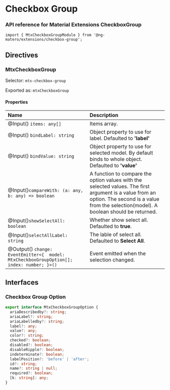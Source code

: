 # Checkbox Group

### API reference for Material Extensions CheckboxGroup

`import { MtxCheckboxGroupModule } from '@ng-matero/extensions/checkbox-group';`

## Directives

### MtxCheckboxGroup

Selector: `mtx-checkbox-group`

Exported as: `mtxCheckboxGroup`

#### **Properties**

| **Name** | Description |
| :--- | :--- |
| @Input\(\) `items: any[]` | Items array. |
| @Input\(\) `bindLabel: string` | Object property to use for label. Defaulted to **'label'** |
| @Input\(\) `bindValue: string` | Object property to use for selected model. By default binds to whole object. Defaulted to **'value'** |
| @Input\(\)`compareWith: (a: any, b: any) => boolean` | A function to compare the option values with the selected values. The first argument is a value from an option. The second is a value from the selection\(model\). A boolean should be returned. |
| @Input\(\)`showSelectAll: boolean` | Whether show select all. Defaulted to **true**. |
| @Input\(\)`selectAllLabel: string` | The lable of select all. Defaulted to **Select All**. |
| @Output\(\) `change: EventEmitter<{  model: MtxCheckboxGroupOption[];  index: number; }>()` | Event emitted when the selection changed. |

## Interfaces

### Checkbox Group Option

```typescript
export interface MtxCheckboxGroupOption {
  ariaDescribedby?: string;
  ariaLabel?: string;
  ariaLabelledby?: string;
  label?: any;
  value?: any;
  color?: string;
  checked?: boolean;
  disabled?: boolean;
  disableRipple?: boolean;
  indeterminate?: boolean;
  labelPosition?: 'before' | 'after';
  id?: string;
  name?: string | null;
  required?: boolean;
  [k: string]: any;
}
```

